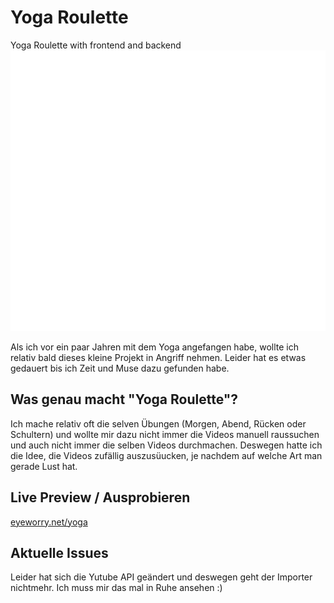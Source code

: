 # Yoga Roulette
Yoga Roulette with frontend and backend
![Yogaroulette](https://github.com/eYeWoRRy/yogaroulette/blob/master/YogaRoulette.gif)

Als ich vor ein paar Jahren mit dem Yoga angefangen habe, wollte ich relativ bald dieses kleine Projekt in Angriff nehmen. Leider hat es etwas gedauert bis ich Zeit und Muse dazu gefunden habe.

## Was genau macht "Yoga Roulette"?
Ich mache relativ oft die selven Übungen (Morgen, Abend, Rücken oder Schultern) und wollte mir dazu nicht immer die Videos manuell raussuchen und auch nicht immer die selben Videos durchmachen. Deswegen hatte ich die Idee, die Videos zufällig auszusüucken, je nachdem auf welche Art man gerade Lust hat.

## Live Preview / Ausprobieren
[eyeworry.net/yoga](http://eyeworry.net/yoga/)

## Aktuelle Issues
Leider hat sich die Yutube API geändert und deswegen geht der Importer nichtmehr. Ich muss mir das mal in Ruhe ansehen :)
